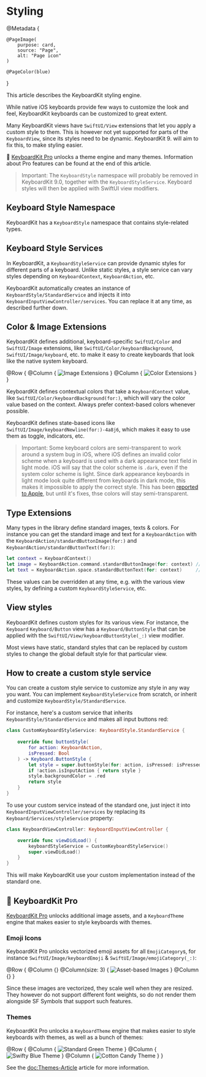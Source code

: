 # Styling

@Metadata {

    @PageImage(
        purpose: card,
        source: "Page",
        alt: "Page icon"
    )

    @PageColor(blue)
}

This article describes the KeyboardKit styling engine.

While native iOS keyboards provide few ways to customize the look and feel, KeyboardKit keyboards can be customized to great extent.

Many KeyboardKit views have ``SwiftUI/View`` extensions that let you apply a custom style to them. This is however not yet supported for parts of the ``KeyboardView``, since its styles need to be dynamic. KeyboardKit 9. will aim to fix this, to make styling easier.

👑 [KeyboardKit Pro][Pro] unlocks a theme engine and many themes. Information about Pro features can be found at the end of this article.

> Important: The ``KeyboardStyle`` namespace will probably be removed in KeyboardKit 9.0, together with the ``KeyboardStyleService``. Keyboard styles will then be applied with SwiftUI view modifiers.



## Keyboard Style Namespace

KeyboardKit has a ``KeyboardStyle`` namespace that contains style-related types.



## Keyboard Style Services

In KeyboardKit, a ``KeyboardStyleService`` can provide dynamic styles for different parts of a keyboard. Unlike static styles, a style service can vary styles depending on ``KeyboardContext``, ``KeyboardAction``, etc.

KeyboardKit automatically creates an instance of ``KeyboardStyle/StandardService`` and injects it into ``KeyboardInputViewController/services``. You can replace it at any time, as described further down.



## Color & Image Extensions 

KeyboardKit defines additional, keyboard-specific ``SwiftUI/Color`` and ``SwiftUI/Image`` extensions, like ``SwiftUI/Color/keyboardBackground``, ``SwiftUI/Image/keyboard``, etc. to make it easy to create keyboards that look like the native system keyboard.

@Row {
    @Column {
        ![Image Extensions](styling-images)
    }
    @Column {
        ![Color Extensions](styling-colors)
    }
}

KeyboardKit defines contextual colors that take a ``KeyboardContext`` value, like ``SwiftUI/Color/keyboardBackground(for:)``, which will vary the color value based on the context. Always prefer context-based colors whenever possible.

KeyboardKit defines state-based icons like ``SwiftUI/Image/keyboardNewline(for:)-4a8j6``, which makes it easy to use them as toggle, indicators, etc.

> Important: Some keyboard colors are semi-transparent to work around a system bug in iOS, where iOS defines an invalid color scheme when a keyboard is used with a dark appearance text field in light mode. iOS will say that the color scheme is `.dark`, even if the system color scheme is light. Since dark appearance keyboards in light mode look quite different from keyboards in dark mode, this makes it impossible to apply the correct style. This has been [reported to Apple][Bug], but until it's fixes, thse colors will stay semi-transparent.

[Bug]: https://github.com/KeyboardKit/KeyboardKit/issues/305



## Type Extensions

Many types in the library define standard images, texts & colors. For instance you can get the standard image and text for a ``KeyboardAction`` with the ``KeyboardAction/standardButtonImage(for:)`` and ``KeyboardAction/standardButtonText(for:)``:

```swift
let context = KeyboardContext()
let image = KeyboardAction.command.standardButtonImage(for: context) // Command icon
let text = KeyboardAction.space.standardButtonText(for: context)     // KKL10n.space
```

These values can be overridden at any time, e.g. with the various view styles, by defining a custom ``KeyboardStyleService``, etc.



## View styles

KeyboardKit defines custom styles for its various view. For instance, the ``Keyboard`` ``Keyboard/Button`` view has a ``Keyboard/ButtonStyle`` that can be applied with the ``SwiftUI/View/keyboardButtonStyle(_:)`` view modifier.

Most views have static, standard styles that can be replaced by custom styles to change the global default style for that particular view. 



## How to create a custom style service

You can create a custom style service to customize any style in any way you want. You can implement ``KeyboardStyleService`` from scratch, or inherit and customize ``KeyboardStyle/StandardService``.

For instance, here's a custom service that inherits ``KeyboardStyle/StandardService`` and makes all input buttons red:

```swift
class CustomKeyboardStyleService: KeyboardStyle.StandardService {
    
    override func buttonStyle(
        for action: KeyboardAction,
        isPressed: Bool
    ) -> Keyboard.ButtonStyle {
        let style = super.buttonStyle(for: action, isPressed: isPressed)
        if !action.isInputAction { return style }
        style.backgroundColor = .red
        return style
    }
}
```

To use your custom service instead of the standard one, just inject it into ``KeyboardInputViewController/services`` by replacing its ``Keyboard/Services/styleService`` property:

```swift
class KeyboardViewController: KeyboardInputViewController {

    override func viewDidLoad() {
        keyboardStyleService = CustomKeyboardStyleService()
        super.viewDidLoad()
    }
}
```

This will make KeyboardKit use your custom implementation instead of the standard one.



## 👑 KeyboardKit Pro

[KeyboardKit Pro][Pro] unlocks additional image assets, and a ``KeyboardTheme`` engine that makes easier to style keyboards with themes.

[Pro]: https://github.com/KeyboardKit/KeyboardKitPro


### Emoji Icons

KeyboardKit Pro unlocks vectorized emoji assets for all ``EmojiCategory``s, for instance ``SwiftUI/Image/keyboardEmoji`` & ``SwiftUI/Image/emojiCategory(_:)``:

@Row {
    @Column {}
    @Column(size: 3) {
        ![Asset-based Images](images-emojis)
    }
    @Column {}
}

Since these images are vectorized, they scale well when they are resized. They however do not support different font weights, so do not render them alongside SF Symbols that support such features.

### Themes

KeyboardKit Pro unlocks a ``KeyboardTheme`` engine that makes easier to style keyboards with themes, as well as a bunch of themes:

@Row {
    @Column { ![Standard Green Theme](standard-green) }
    @Column { ![Swifty Blue Theme](swifty-blue) }
    @Column { ![Cotton Candy Theme](candyshop-cottoncandy) }
}

See the <doc:Themes-Article> article for more information.
